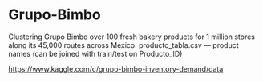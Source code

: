 # Grupo-Bimbo
Clustering Grupo Bimbo over 100  fresh bakery products for 1 million stores along its 45,000 routes across Mexico.
producto_tabla.csv — product names (can be joined with train/test on Producto_ID)

https://www.kaggle.com/c/grupo-bimbo-inventory-demand/data
